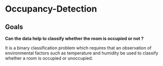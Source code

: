 # Occupancy-Detection

## Goals
**Can the data help to classify whether the room is occupied or not ?**

It is a binary classification problem which requires that an observation of environmental factors such as temperature and humidity be used to classify whether a room is occupied or unoccupied.
